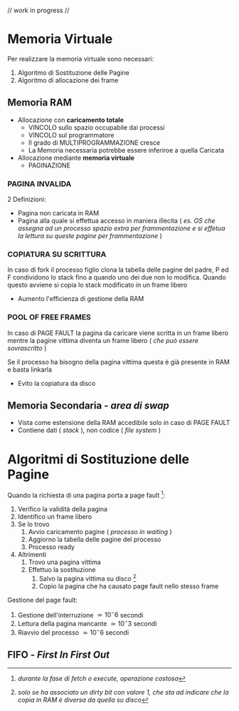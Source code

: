 // work in progress //

# Memoria Virtuale
Per realizzare la memoria virtuale sono necessari:
1. Algoritmo di Sostituzione delle Pagine 
1. Algoritmo di allocazione dei frame     

## **Memoria RAM**

- Allocazione con **caricamento totale**
    - VINCOLO sullo spazio occupabile dai processi
    - VINCOLO sul programmatore
    - Il grado di MULTIPROGRAMMAZIONE cresce
    - La Memoria necessaria potrebbe essere inferiroe a quella Caricata
- Allocazione mediante **memoria virtuale**
    - PAGINAZIONE

### PAGINA INVALIDA
2 Definizioni:
- Pagina non caricata in RAM
- Pagina alla quale si effettua accesso in maniera illecita ( *es. OS che assegna ad un processo spazio extra per frammentazione e si effetua la lettura su queste pagine per frammentazione* )

### COPIATURA SU SCRITTURA
In caso di fork il processo figlio clona la tabella delle pagine del padre, P ed F condividono lo stack fino a quando uno dei due non lo modifica. Quando questo avviene si copia lo stack modificato in un frame libero
- Aumento l'efficienza di gestione della RAM

### POOL OF FREE FRAMES
In caso di PAGE FAULT la pagina da caricare viene scritta in un frame libero mentre la pagine vittima diventa un frame libero ( *che può essere sovrascritto* )

Se il processo ha bisogno della pagina vittima questa è già presente in RAM e basta linkarla 
- Evito la copiatura da disco

## **Memoria Secondaria** - *area di swap*
- Vista come estensione della RAM accedibile solo in caso di PAGE FAULT
- Contiene dati ( *stack* ), non codice ( *file system* )



# Algoritmi di Sostituzione delle Pagine
Quando la richiesta di una pagina porta a page fault [^1]:
1. Verifico la validità della pagina
2. Identifico un frame libero
3. Se lo trovo
   1. Avvio caricamento pagine ( *processo in waiting* )
   2. Aggiorno la tabella delle pagine del processo
   3. Processo ready
4. Altrimenti
   1. Trovo una pagina vittima
   2. Effettuo la sostituzione
      1. Salvo la pagina vittima su disco [^2]
      2. Copio la pagina che ha causato page fault nello stesso frame
   
Gestione del page fault:
1. Gestione dell'interruzione $\simeq 10^-6$ secondi
2. Lettura della pagina mancante $\simeq 10^-3$ secondi
3. Riavvio del processo $\simeq 10^-6$ secondi

## FIFO - *First In First Out*


[^1]: *durante la fase di fetch o execute, operazione costosa*
[^2]: *solo se ha associato un dirty bit con valore 1, che sta ad indicare che la copia in RAM è diversa da quella su disco*